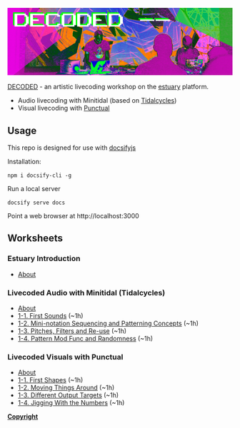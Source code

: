 !['DECODED Banner](/docs/assets/images/antonio_3_banner.png)

[DECODED](https://decoded.grbt.com.au) - an artistic livecoding workshop on the [estuary](https://estuary.mcmaster.ca) platform. 

 - Audio livecoding with Minitidal (based on [Tidalcycles](https://tidalcycles.org/))
 - Visual livecoding with [Punctual](https://github.com/dktr0/punctual)

## Usage

This repo is designed for use with [docsifyjs](https://docsify.js.org/)

Installation:

```
npm i docsify-cli -g
```

Run a local server

```
docsify serve docs
```

Point a web browser at http://localhost:3000

## Worksheets

### Estuary Introduction

 - [About](/docs/estuary/README.md)

### Livecoded Audio with Minitidal (Tidalcycles)

 - [About](/docs/minitidal/)
 - [1-1. First Sounds](/docs/docs/minitidal/1-1.md) (~1h)
 - [1-2. Mini-notation Sequencing and Patterning Concepts](/docs/minitidal/1-2.md) (~1h)
 - [1-3. Pitches, Filters and Re-use](/docs/minitidal/1-3.md) (~1h)
 - [1-4. Pattern Mod Func and Randomness](/docs/minitidal/1-4.md) (~1h)

### Livecoded Visuals with Punctual

 - [About](/docs/punctual/)
 - [1-1. First Shapes](/docs/punctual/1-1.md) (~1h)
 - [1-2. Moving Things Around](/docs/punctual/1-2.md) (~1h)
 - [1-3. Different Output Targets](/docs/punctual/1-3.md) (~1h)
 - [1-4. Jigging With the Numbers](/docs/punctual/1-4.md) (~1h)

**[Copyright](COPYRIGHT.md)**
